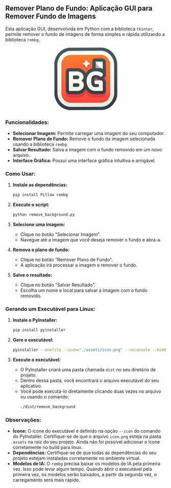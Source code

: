 ## Remover Plano de Fundo: Aplicação GUI para Remover Fundo de Imagens

Esta aplicação GUI, desenvolvida em Python com a biblioteca `tkinter`, permite remover o fundo de imagens de forma simples e rápida utilizando a biblioteca `rembg`.

<p align="center">
  <img src="./assets/icon.png" alt="ícone do app" width="200"/>
</p>

### Funcionalidades:

- **Selecionar Imagem:** Permite carregar uma imagem do seu computador.
- **Remover Plano de Fundo:** Remove o fundo da imagem selecionada usando a biblioteca `rembg`.
- **Salvar Resultado:** Salva a imagem com o fundo removido em um novo arquivo.
- **Interface Gráfica:** Possui uma interface gráfica intuitiva e amigável.

### Como Usar:

1. **Instale as dependências:**

   ```bash
   pip install Pillow rembg
   ```

2. **Execute o script:**

   ```bash
   python remove_background.py
   ```

3. **Selecione uma imagem:**

   - Clique no botão "Selecionar Imagem".
   - Navegue até a imagem que você deseja remover o fundo e abra-a.

4. **Remova o plano de fundo:**

   - Clique no botão "Remover Plano de Fundo".
   - A aplicação irá processar a imagem e remover o fundo.

5. **Salve o resultado:**
   - Clique no botão "Salvar Resultado".
   - Escolha um nome e local para salvar a imagem com o fundo removido.

### Gerando um Executável para Linux:

1. **Instale o PyInstaller:**

   ```bash
   pip install pyinstaller
   ```

2. **Gere o executável:**

   ```bash
   pyinstaller --onefile --icon="./assets/icon.png" --noconsole --hidden-import=scipy._lib.array_api_compat.numpy.fft --hidden-import=scipy.special --hidden-import=scipy.special._special_ufuncs --hidden-import=PIL._tkinter_finder remove_background.py
   ```

3. **Execute o executável:**
   - O PyInstaller criará uma pasta chamada `dist` no seu diretório de projeto.
   - Dentro dessa pasta, você encontrará o arquivo executável do seu aplicativo.
   - Você pode executá-lo diretamente clicando duas vezes no arquivo ou usando o comando:
     ```bash
     ./dist/remove_background
     ```

### Observações:

- **Ícone:** O ícone do executável é definido na opção `--icon` do comando do PyInstaller. Certifique-se de que o arquivo `icon.png` esteja na pasta `assets` na raiz do seu projeto. Ainda não foi possível adicionar o ícone corretamente no build para linux.
- **Dependências:** Certifique-se de que todas as dependências do seu projeto estejam instaladas corretamente no ambiente virtual.
- **Modelos de IA:** O `rembg` precisa baixar os modelos de IA pela primeira vez. Isso pode levar algum tempo. Quando abrir o executável pela primeira vez, os modelos serão baixados, a partir da segunda vez, o carregamento será mais rápido.
